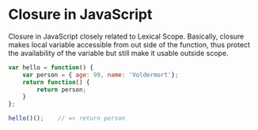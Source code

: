 # Closure in JavaScript

Closure in JavaScript closely related to Lexical Scope. Basically, closure makes local variable accessible from out side of the function, thus protect the availability of the variable but still make it usable outside scope.

```javascript
var hello = function() {
    var person = { age: 99, name: 'Voldermort'};
    return function() {
        return person;
    }
};

hello()();    // => return person
```
